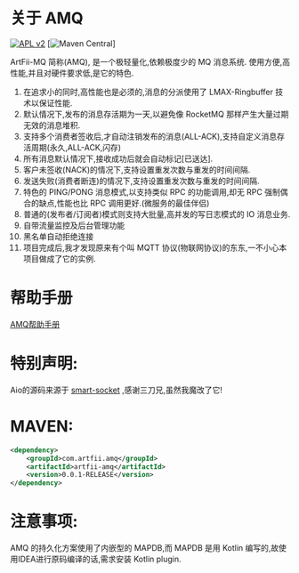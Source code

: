 # 关于 AMQ


[![APL v2](https://img.shields.io/badge/license-Apache%202-blue.svg)](http://www.apache.org/licenses/LICENSE-2.0.html)
[![Maven Central](https://img.shields.io/maven-central/v/org.actfii/amq.svg)]

ArtFii-MQ 简称(AMQ), 是一个极轻量化,依赖极度少的 MQ 消息系统.
使用方便,高性能,并且对硬件要求低,是它的特色.
1. 在追求小的同时,高性能也是必须的,消息的分派使用了 LMAX-Ringbuffer 技术以保证性能.
2. 默认情况下,发布的消息存活期为一天,以避免像 RocketMQ 那样产生大量过期无效的消息堆积.
3. 支持多个消费者签收后,才自动注销发布的消息(ALL-ACK),支持自定义消息存活周期(永久,ALL-ACK,闪存)
4. 所有消息默认情况下,接收成功后就会自动标记[已送达].
5. 客户未签收(NACK)的情况下,支持设置重发次数与重发的时间间隔.
6. 发送失败(消费者断连)的情况下,支持设置重发次数与重发的时间间隔.
7. 特色的 PING/PONG 消息模式,以支持类似 RPC 的功能调用,却无 RPC 强制偶合的缺点,性能也比 RPC 调用更好.(微服务的最佳伴侣)
8. 普通的(发布者/订阅者)模式则支持大批量,高并发的写日志模式的 IO 消息业务.
9. 自带流量监控及后台管理功能
10. 黑名单自动拒绝连接
11. 项目完成后,我才发现原来有个叫 MQTT 协议(物联网协议)的东东,一不小心本项目做成了它的实例.

# 帮助手册

[AMQ帮助手册](doc/amq-helper.md)

# 特别声明:

Aio的源码来源于 [smart-socket](https://github.com/smartboot/smart-socket) ,感谢三刀兄,虽然我魔改了它!

# MAVEN:

```xml
<dependency>
    <groupId>com.artfii.amq</groupId>
    <artifactId>artfii-amq</artifactId>
    <version>0.0.1-RELEASE</version>
</dependency>
```

# 注意事项:

AMQ 的持久化方案使用了内嵌型的 MAPDB,而 MAPDB 是用 Kotlin 编写的,故使用IDEA进行原码编译的话,需求安装 Kotlin plugin.
